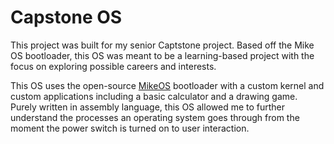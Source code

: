 # Capstone OS

This project was built for my senior Captstone project.  Based off the Mike OS bootloader, this OS was meant to be a learning-based project with the focus on exploring possible careers and interests.

This OS uses the open-source [MikeOS](http://mikeos.sourceforge.net/ "MikeOS") bootloader with a custom kernel and custom applications including a basic calculator and a drawing game.  Purely written in assembly language, this OS allowed me to further understand the processes an operating system goes through from the moment the power switch is turned on to user interaction.
